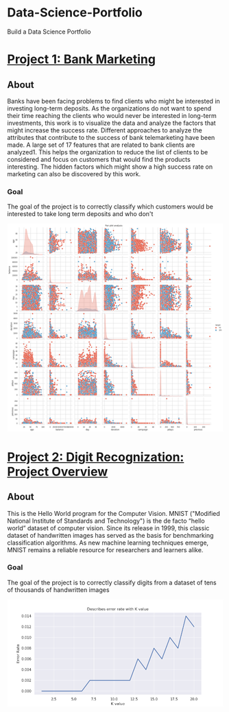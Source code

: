# Data-Science-Portfolio
Build a Data Science Portfolio

# [Project 1: Bank Marketing](https://github.com/Fazleem/Bank_Marketting)

## About
Banks have been facing problems to find clients who might be interested in investing long-term deposits. As the organizations do not want to spend their time reaching the clients who would never be interested in long-term investments, this work is to visualize the data and analyze the factors that might increase the success rate. Different approaches to analyze the attributes that contribute to the success of bank telemarketing have been made. A large set of 17 features that are related to bank clients are analyzed1. This helps the organization to reduce the list of clients to be considered and focus on customers that would find the products interesting. The hidden factors which might show a high success rate on marketing can also be discovered by this work.

### Goal
The goal of the project is to correctly classify which customers would be interested to take long term deposits and who don't

![Job Profiles of Customers](https://github.com/Fazleem/Data-Science-Portfolio/blob/main/images/pairplot%20analysis.png)


# [Project 2: Digit Recognization: Project Overview](https://github.com/Fazleem/Digit_Recognizer)

## About
This is the Hello World program for the Computer Vision. MNIST ("Modified National Institute of Standards and Technology") is the de facto “hello world” dataset of computer vision. Since its release in 1999, this classic dataset of handwritten images has served as the basis for benchmarking classification algorithms. As new machine learning techniques emerge, MNIST remains a reliable resource for researchers and learners alike.

### Goal
The goal of the project is to correctly classify digits from a dataset of tens of thousands of handwritten images


![knn error plot](https://github.com/Fazleem/Data-Science-Portfolio/blob/main/images/error_plot_knn.png)

